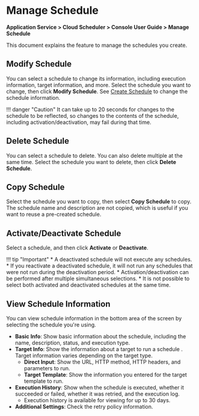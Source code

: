 # Manage Schedule
**Application Service > Cloud Scheduler > Console User Guide > Manage Schedule**

This document explains the feature to manage the schedules you create.

## Modify Schedule
You can select a schedule to change its information, including execution information, target information, and more. Select the schedule you want to change, then click **Modify Schedule**. See [Create Schedule](create-schedule) to change the schedule information.

!!! danger "Caution"
    It can take up to 20 seconds for changes to the schedule to be reflected, so changes to the contents of the schedule, including activation/deactivation, may fail during that time.
    


## Delete Schedule
You can select a schedule to delete. You can also delete multiple at the same time. Select the schedule you want to delete, then click **Delete Schedule**.

## Copy Schedule
Select the schedule you want to copy, then select **Copy Schedule** to copy.
The schedule name and description are not copied, which is useful if you want to reuse a pre-created schedule.

## Activate/Deactivate Schedule
Select a schedule, and then click **Activate** or **Deactivate**.

!!! tip "Important"
    * A deactivated schedule will not execute any schedules.
    * If you reactivate a deactivated schedule, it will not run any schedules that were not run during the deactivation period.
    * Activation/deactivation can be performed after multiple simultaneous selections.
    * It is not possible to select both activated and deactivated schedules at the same time.

## View Schedule Information
You can view schedule information in the bottom area of the screen by selecting the schedule you're using.

* **Basic Info**: Show basic information about the schedule, including the name, description, status, and execution type.
* **Target Info**: Show the information about a target to run a schedule . Target information varies depending on the target type.
    * **Direct Input**: Show the URL, HTTP method, HTTP headers, and parameters to run.
    * **Target Template**: Show the information you entered for the target template to run.
* **Execution History**: Show when the schedule is executed, whether it succeeded or failed, whether it was retried, and the execution log.
    * Execution history is available for viewing for up to 30 days.
* **Additional Settings**: Check the retry policy information.